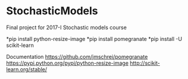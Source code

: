 # StochasticModels
Final project for 2017-I Stochastic models course

*pip install python-resize-image
*pip install pomegranate
*pip install -U scikit-learn

Documentation
https://github.com/jmschrei/pomegranate
https://pypi.python.org/pypi/python-resize-image
http://scikit-learn.org/stable/
